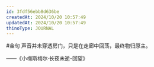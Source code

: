```yaml
---
id: 3fdf56ebb8d636be
createdAt: 2024/10/20 10:57:49
updatedAt: 2024/10/20 10:57:49
thinoType: JOURNAL
---
```

#金句 声音并未穿透房门，只是在走廊中回荡，最终物归原主。

——《小梅斯梅尔·长夜未逝-回望》